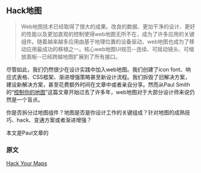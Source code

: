 Hack地图
---
>   Web地图技术已经取得了很大的成果。改良的数据、更加干净的设计、更好的性能以及更加直观的控制使得web地图无所不在，成为了许多应用的关键组件。随着越来越多应用由基于地理位置的设备驱动，web地图也成为了移动应用最成功的移植之一。核心web地图UI规范--连续、可摇动镜头、可缩放面板--已经跨越地图扩展到了所有接口。

尽管如此，我们仍然很少在设计实践中加入web地图。我们创建了icon font、响应式表格、CSS框架、渐进增强策略甚至新设计流程。我们拆毁了旧解决方案，建设新解决方案，甚至花费额外时间在文章中或者亲自分享。然而从Paul Smith的“[控制你的地图](http://alistapart.com/article/takecontrolofyourmaps)”这篇文章开始过去了许多年，web地图对于大部分设计师来说仍然是一个盲点。

你是否拆分过地图组件？地图是否是你设计工作的关键组成？针对地图的成熟技巧、hack、变通方案或者渐进增强？

本文是Paul文章的

### 原文
[Hack Your Maps](http://alistapart.com/article/hack-your-maps)
